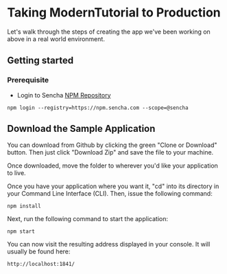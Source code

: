 # Taking ModernTutorial to Production

Let's walk through the steps of creating the app we've been working on above in
a real world environment.

## Getting started
### Prerequisite
- Login to Sencha [NPM Repository](http://docs.sencha.com/extjs/6.7.0/guides/getting_started/open_tooling.html#getting_started-_-open_tooling_-_step_2__login_to_the_npm_repository)

`npm login --registry=https://npm.sencha.com --scope=@sencha`

## Download the Sample Application

You can download from Github by clicking the green "Clone or Download" button. Then
just click "Download Zip" and save the file to your machine.

Once downloaded, move the folder to wherever you'd like your application to live.

Once you have your application where you want it, "cd" into its directory in your
Command Line Interface (CLI). Then, issue the following command:

    npm install

Next, run the following command to start the application:

    npm start

You can now visit the resulting address displayed in your console.  It will
usually be found here:

    http://localhost:1841/